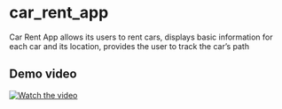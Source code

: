 # car_rent_app 

Car Rent App allows its users to rent cars, displays basic information for each car and its location, provides the user to track the car’s path

## Demo video
[![Watch the video](https://github.com/amlmousa123/car_rent_app/assets/104324924/382f88e1-bd2b-4b4f-8820-4cb36a34e9c3)](https://drive.google.com/file/d/19sOiazSm1p7go5MQTJwkdsWm1tY4QOlG/view?usp=drive_link)

